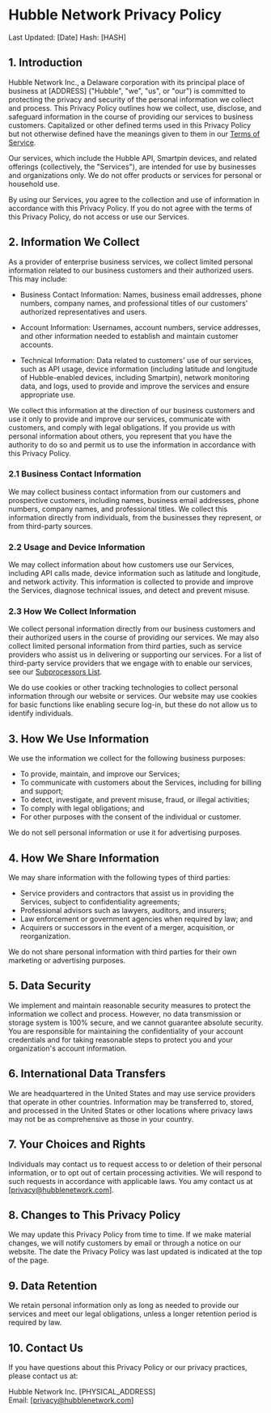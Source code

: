 # Hubble Network Privacy Policy

Last Updated: [Date]
Hash: [HASH]

## 1. Introduction

Hubble Network Inc., a Delaware corporation with its principal place of business at [ADDRESS] ("Hubble", "we", "us", or "our") is committed to protecting the privacy and security of the personal information we collect and process. This Privacy Policy outlines how we collect, use, disclose, and safeguard information in the course of providing our services to business customers. Capitalized or other defined terms used in this Privacy Policy but not otherwise defined have the meanings given to them in our [Terms of Service](https://www.hubblenetwork.com/#/terms).

Our services, which include the Hubble API, Smartpin devices, and related offerings (collectively, the "Services"), are intended for use by businesses and organizations only. We do not offer products or services for personal or household use.

By using our Services, you agree to the collection and use of information in accordance with this Privacy Policy. If you do not agree with the terms of this Privacy Policy, do not access or use our Services.

## 2. Information We Collect

As a provider of enterprise business services, we collect limited personal information related to our business customers and their authorized users. This may include:

- Business Contact Information: Names, business email addresses, phone numbers, company names, and professional titles of our customers' authorized representatives and users.

- Account Information: Usernames, account numbers, service addresses, and other information needed to establish and maintain customer accounts.

- Technical Information: Data related to customers' use of our services, such as API usage, device information (including latitude and longitude of Hubble-enabled devices, including Smartpin), network monitoring data, and logs, used to provide and improve the services and ensure appropriate use.

We collect this information at the direction of our business customers and use it only to provide and improve our services, communicate with customers, and comply with legal obligations. If you provide us with personal information about others, you represent that you have the authority to do so and permit us to use the information in accordance with this Privacy Policy.

### 2.1 Business Contact Information

We may collect business contact information from our customers and prospective customers, including names, business email addresses, phone numbers, company names, and professional titles. We collect this information directly from individuals, from the businesses they represent, or from third-party sources.

### 2.2 Usage and Device Information

We may collect information about how customers use our Services, including API calls made, device information such as latitude and longitude, and network activity. This information is collected to provide and improve the Services, diagnose technical issues, and detect and prevent misuse.

### 2.3 How We Collect Information

We collect personal information directly from our business customers and their authorized users in the course of providing our services. We may also collect limited personal information from third parties, such as service providers who assist us in delivering or supporting our services. For a list of third-party service providers that we engage with to enable our services, see our [Subprocessors List](https://www.hubblenetwork.com/#/subprocessors).

We do use cookies or other tracking technologies to collect personal information through our website or services. Our website may use cookies for basic functions like enabling secure log-in, but these do not allow us to identify individuals.

## 3. How We Use Information

We use the information we collect for the following business purposes:

- To provide, maintain, and improve our Services;
- To communicate with customers about the Services, including for billing and support;
- To detect, investigate, and prevent misuse, fraud, or illegal activities;
- To comply with legal obligations; and
- For other purposes with the consent of the individual or customer.

We do not sell personal information or use it for advertising purposes.

## 4. How We Share Information

We may share information with the following types of third parties:

- Service providers and contractors that assist us in providing the Services, subject to confidentiality agreements;
- Professional advisors such as lawyers, auditors, and insurers;
- Law enforcement or government agencies when required by law; and
- Acquirers or successors in the event of a merger, acquisition, or reorganization.

We do not share personal information with third parties for their own marketing or advertising purposes.

## 5. Data Security

We implement and maintain reasonable security measures to protect the information we collect and process. However, no data transmission or storage system is 100% secure, and we cannot guarantee absolute security. You are responsible for maintaining the confidentiality of your account credentials and for taking reasonable steps to protect you and your organization's account information.

## 6. International Data Transfers

We are headquartered in the United States and may use service providers that operate in other countries. Information may be transferred to, stored, and processed in the United States or other locations where privacy laws may not be as comprehensive as those in your country.

## 7. Your Choices and Rights

Individuals may contact us to request access to or deletion of their personal information, or to opt out of certain processing activities. We will respond to such requests in accordance with applicable laws. You amy contact us at [privacy@hubblenetwork.com].

## 8. Changes to This Privacy Policy

We may update this Privacy Policy from time to time. If we make material changes, we will notify customers by email or through a notice on our website. The date the Privacy Policy was last updated is indicated at the top of the page.

## 9. Data Retention

We retain personal information only as long as needed to provide our services and meet our legal obligations, unless a longer retention period is required by law.

## 10. Contact Us

If you have questions about this Privacy Policy or our privacy practices, please contact us at:

Hubble Network Inc.
[PHYSICAL_ADDRESS]  
Email: [privacy@hubblenetwork.com]
